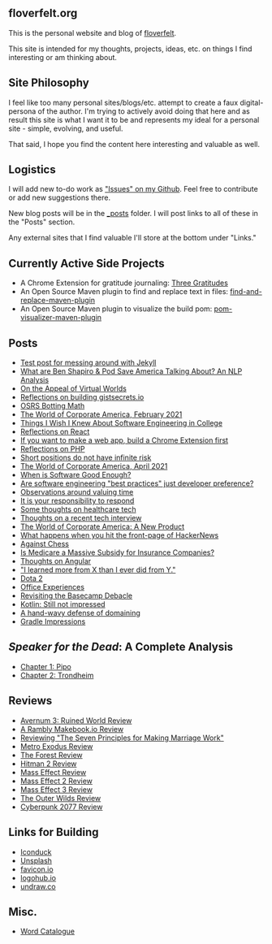 ## floverfelt.org

This is the personal website and blog of [floverfelt](https://floverfelt.org).

This site is intended for my thoughts, projects, ideas, etc. on things I find interesting or am thinking about.

## Site Philosophy

I feel like too many personal sites/blogs/etc. attempt to create a faux digital-persona of the author. I'm trying to actively avoid doing that here and as result this site is what I want it to be and represents my ideal for a personal site - simple, evolving, and useful.

That said, I hope you find the content here interesting and valuable as well.

## Logistics

I will add new to-do work as ["Issues" on my Github](https://github.com/floverfelt/floverfelt.github.io/issues). Feel free to contribute or add new suggestions there.

New blog posts will be in the [\_posts](https://github.com/floverfelt/floverfelt.github.io/tree/master/_posts) folder. I will post links to all of these in the "Posts" section.

Any external sites that I find valuable I'll store at the bottom under "Links."

## Currently Active Side Projects

- A Chrome Extension for gratitude journaling: [Three Gratitudes](https://chrome.google.com/webstore/detail/three-gratitudes/pfjadpjmhanlgkpboobbfiecohncegfd?hl=en)
- An Open Source Maven plugin to find and replace text in files: [find-and-replace-maven-plugin](https://github.com/floverfelt/find-and-replace-maven-plugin)
- An Open Source Maven plugin to visualize the build pom: [pom-visualizer-maven-plugin](https://github.com/floverfelt/pom-visualizer-maven-plugin)

## Posts

- [Test post for messing around with Jekyll](https://floverfelt.org/posts/test-post-please-ignore)
- [What are Ben Shapiro & Pod Save America Talking About? An NLP Analysis](https://floverfelt.org/posts/podcast-nlp-analysis)
- [On the Appeal of Virtual Worlds](https://floverfelt.org/posts/virtual-worlds)
- [Reflections on building gistsecrets.io](https://floverfelt.org/posts/gist-secrets-reflections)
- [OSRS Botting Math](https://floverfelt.org/posts/osrs-botting-math)
- [The World of Corporate America, February 2021](https://floverfelt.org/posts/corporate-america-february2021)
- [Things I Wish I Knew About Software Engineering in College](https://floverfelt.org/posts/things-i-wish-i-knew-about-swe)
- [Reflections on React](https://floverfelt.org/posts/reflections-on-react)
- [If you want to make a web app, build a Chrome Extension first](https://floverfelt.org/posts/writing-a-chrome-extension)
- [Reflections on PHP](https://floverfelt.org/posts/php-reflections)
- [Short positions do not have infinite risk](https://floverfelt.org/posts/short-positions-infinite-risk)
- [The World of Corporate America, April 2021](https://floverfelt.org/posts/corporate-america-april2021)
- [When is Software Good Enough?](https://floverfelt.org/posts/software-good-enough)
- [Are software engineering "best practices" just developer preference?](https://floverfelt.org/posts/software-best-practices)
- [Observations around valuing time](https://floverfelt.org/posts/time-value)
- [It is your responsibility to respond](https://floverfelt.org/posts/it-is-your-responsibility-to-respond)
- [Some thoughts on healthcare tech](https://floverfelt.org/posts/some-thoughts-healthcare-tech)
- [Thoughts on a recent tech interview](https://floverfelt.org/posts/tech-interviews)
- [The World of Corporate America: A New Product](https://floverfelt.org/posts/corporate-america-a-new-product)
- [What happens when you hit the front-page of HackerNews](https://floverfelt.org/posts/hackernews)
- [Against Chess](https://floverfelt.org/posts/against-chess)
- [Is Medicare a Massive Subsidy for Insurance Companies?](https://floverfelt.org/posts/medicare-insurance-subsidy)
- [Thoughts on Angular](https://floverfelt.org/posts/thoughts-on-angular)
- ["I learned more from X than I ever did from Y."](https://floverfelt.org/posts/i-learned-more-from)
- [Dota 2](https://floverfelt.org/posts/dota-2)
- [Office Experiences](https://floverfelt.org/posts/office-experiences)
- [Revisiting the Basecamp Debacle](https://floverfelt.org/posts/revisiting-the-basecamp-debacle)
- [Kotlin: Still not impressed](https://floverfelt.org/posts/kotlin-still-not-impressed)
- [A hand-wavy defense of domaining](https://floverfelt.org/posts/a-hand-wavy-defense-of-domaining)
- [Gradle Impressions](https://floverfelt.org/posts/gradle-impressions)

## *Speaker for the Dead*: A Complete Analysis
- [Chapter 1: Pipo](https://floverfelt.org/posts/speaker-for-the-dead-analysis-1)
- [Chapter 2: Trondheim](https://floverfelt.org/posts/speaker-for-the-dead-analysis-2)

## Reviews
- [Avernum 3: Ruined World Review](https://floverfelt.org/posts/avernum-3-review)
- [A Rambly Makebook.io Review](https://floverfelt.org/posts/makebook-review)
- [Reviewing "The Seven Principles for Making Marriage Work"](https://floverfelt.org/posts/seven-princip-marriage)
- [Metro Exodus Review](https://floverfelt.org/posts/metro-exodus-review)
- [The Forest Review](https://floverfelt.org/posts/the-forest-review)
- [Hitman 2 Review](https://floverfelt.org/posts/hitman-2-review)
- [Mass Effect Review](https://floverfelt.org/posts/mass-effect-review)
- [Mass Effect 2 Review](https://floverfelt.org/posts/mass-effect-2-review)
- [Mass Effect 3 Review](https://floverfelt.org/posts/mass-effect-3-review)
- [The Outer Wilds Review](https://floverfelt.org/posts/outer-wilds-review)
- [Cyberpunk 2077 Review](https://floverfelt.org/posts/cyberpunk-2077-review)

## Links for Building

- [Iconduck](https://iconduck.com/)
- [Unsplash](https://unsplash.com/)
- [favicon.io](https://favicon.io/)
- [logohub.io](https://logohub.io/)
- [undraw.co](https://undraw.co/)

## Misc.

- [Word Catalogue](https://floverfelt.org/posts/words)
